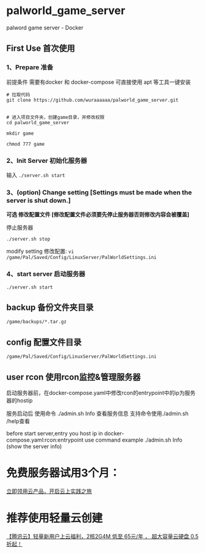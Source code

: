 # palworld_game_server
palword game server - Docker

## First Use 首次使用

### 1、Prepare 准备
前提条件 需要有docker 和 docker-compose
可直接使用 apt 等工具一键安装

```
# 拉取代码
git clone https://github.com/wuraaaaaa/palworld_game_server.git


# 进入项目文件夹，创建game目录，并修改权限
cd palworld_game_server

mkdir game

chmod 777 game
```

### 2、Init Server 初始化服务器
输入
```./server.sh start```

### 3、(option) Change setting  [Settings must be made when the server is shut down.]
**可选 修改配置文件 [修改配置文件必须要先停止服务器否则修改内容会被覆盖]**

停止服务器

```./server.sh stop```

modify setting 修改配置: ```vi /game/Pal/Saved/Config/LinuxServer/PalWorldSettings.ini```

### 4、start server 启动服务器
```./server.sh start```



## backup 备份文件夹目录
```
/game/backups/*.tar.gz
```

## config 配置文件目录
```
/game/Pal/Saved/Config/LinuxServer/PalWorldSettings.ini
```

## user rcon 使用rcon监控&管理服务器

启动服务器前，在docker-compose.yaml中修改rcon的entrypoint中的ip为服务器的hostip

服务启动后 使用命令 ./admin.sh Info 查看服务信息
支持命令使用./admin.sh /help查看

before start server,entry you host ip in docker-compose.yaml:rcon:entrypoint
use command example ./admin.sh Info   (show the server info)

# 免费服务器试用3个月：
[立即领用云产品，开启云上实践之旅](https://free.aliyun.com/?crowd=personal&scm=20140722.M_10076474._.V_1&source=5176.11533457&userCode=iz3llmvf)

# 推荐使用轻量云创建
[【腾讯云】轻量新用户上云福利，2核2G4M 低至 65元/年 ， 超大容量云硬盘 0.5折起！ ](https://curl.qcloud.com/Kf680Hzd)